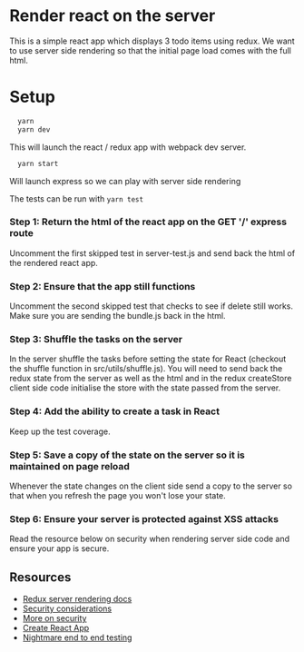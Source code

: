 # Render react on the server

This is a simple react app which displays 3 todo items using redux. We want to use server side rendering so that the initial page load comes with the full html.

# Setup

```javascript
  yarn 
  yarn dev
```
This will launch the react / redux app with webpack dev server.

```javascript
  yarn start
```
Will launch express so we can play with server side rendering

The tests can be run with `yarn test`

### Step 1: Return the html of the react app on the GET '/' express route

Uncomment the first skipped test in server-test.js and send back the html of the rendered react app.

### Step 2: Ensure that the app still functions

Uncomment the second skipped test that checks to see if delete still works. Make sure you are sending the bundle.js back in the html.

### Step 3: Shuffle the tasks on the server

In the server shuffle the tasks before setting the state for React (checkout the shuffle function in src/utils/shuffle.js). You will need to send back the redux state from the server as well as the html and in the redux createStore client side code initialise the store with the state passed from the server.

### Step 4: Add the ability to create a task in React

Keep up the test coverage.

### Step 5: Save a copy of the state on the server so it is maintained on page reload
Whenever the state changes on the client side send a copy to the server so that when you refresh the page you won't lose your state.

### Step 6: Ensure your server is protected against XSS attacks

Read the resource below on security when rendering server side code and ensure your app is secure.

## Resources

* [Redux server rendering docs](http://redux.js.org/docs/recipes/ServerRendering.html)
* [Security considerations](http://redux.js.org/docs/recipes/ServerRendering.html#security-considerations)
* [More on security](https://medium.com/node-security/the-most-common-xss-vulnerability-in-react-js-applications-2bdffbcc1fa0)
* [Create React App](https://github.com/facebookincubator/create-react-app/)
* [Nightmare end to end testing](http://nightmarejs.org/)
